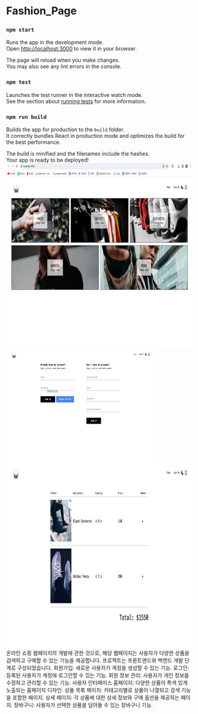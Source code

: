 # Fashion_Page
### `npm start`

Runs the app in the development mode.\
Open [http://localhost:3000](http://localhost:3000) to view it in your browser.

The page will reload when you make changes.\
You may also see any lint errors in the console.

### `npm test`

Launches the test runner in the interactive watch mode.\
See the section about [running tests](https://facebook.github.io/create-react-app/docs/running-tests) for more information.

### `npm run build`

Builds the app for production to the `build` folder.\
It correctly bundles React in production mode and optimizes the build for the best performance.

The build is minified and the filenames include the hashes.\
Your app is ready to be deployed!
<img src="https://github.com/asadbek002/Fashion_Page/blob/main/photo_2023-12-04_10-14-24.jpg" width="600" height="500"> <img src="https://github.com/asadbek002/Fashion_Page/blob/main/logo.jpg" width="400" height="300"> <img src="https://github.com/asadbek002/Fashion_Page/blob/main/photo_2023-12-04_10-14-21.jpg" width="600" height="500">
온라인 쇼핑 웹페이지의 개발에 관한 것으로, 해당 웹페이지는 사용자가 다양한 상품을 검색하고 구매할 수 있는 기능을 제공합니다. 프로젝트는 프론트엔드와 백엔드 개발 단계로 구성되었습니다.
회원가입: 새로운 사용자가 계정을 생성할 수 있는 기능.
로그인: 등록된 사용자가 계정에 로그인할 수 있는 기능.
회원 정보 관리: 사용자가 개인 정보를 수정하고 관리할 수 있는 기능.
사용자 인터페이스
홈페이지: 다양한 상품이 특색 있게 노출되는 홈페이지 디자인.
상품 목록 페이지: 카테고리별로 상품이 나열되고 검색 기능을 포함한 페이지.
상세 페이지: 각 상품에 대한 상세 정보와 구매 옵션을 제공하는 페이지.
장바구니: 사용자가 선택한 상품을 담아둘 수 있는 장바구니 기능.

